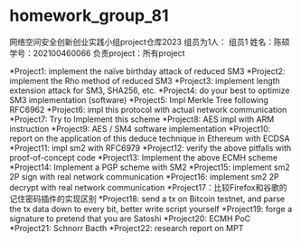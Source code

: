 # homework_group_81
网络空间安全创新创业实践小组project仓库2023
组员为1人：
    组员1 姓名：陈硕 学号：202100460066 负责project：所有project

*Project1: implement the naïve birthday attack of reduced SM3
*Project2: implement the Rho method of reduced SM3
*Project3: implement length extension attack for SM3, SHA256, etc.
*Project4: do your best to optimize SM3 implementation (software)
*Project5: Impl Merkle Tree following RFC6962
*Project6: impl this protocol with actual network communication
*Project7: Try to Implement this scheme
*Project8: AES impl with ARM instruction
*Project9: AES / SM4 software implementation
*Project10: report on the application of this deduce technique in Ethereum with ECDSA
*Project11: impl sm2 with RFC6979
*Project12: verify the above pitfalls with proof-of-concept code
*Project13: Implement the above ECMH scheme
*Project14: Implement a PGP scheme with SM2
*Project15: implement sm2 2P sign with real network communication
*Project16: implement sm2 2P decrypt with real network communication
*Project17：比较Firefox和谷歌的记住密码插件的实现区别
*Project18: send a tx on Bitcoin testnet, and parse the tx data down to every bit, better write script yourself
*Project19: forge a signature to pretend that you are Satoshi
*Project20: ECMH PoC
*Project21: Schnorr Bacth
*Project22: research report on MPT
